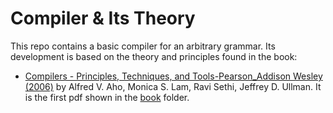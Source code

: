 # Compiler & Its Theory

This repo contains a basic compiler for an arbitrary grammar. Its development is based on the theory and principles found in the book:

- [Compilers - Principles, Techniques, and Tools-Pearson_Addison Wesley (2006)](https://github.com/the-other-mariana/compiler/blob/master/book/Alfred%20V.%20Aho%2C%20Monica%20S.%20Lam%2C%20Ravi%20Sethi%2C%20Jeffrey%20D.%20Ullman-Compilers%20-%20Principles%2C%20Techniques%2C%20and%20Tools-Pearson_Addison%20Wesley%20(2006).pdf) by Alfred V. Aho, Monica S. Lam, Ravi Sethi, Jeffrey D. Ullman. It is the first pdf shown in the [book](https://github.com/the-other-mariana/compiler/tree/master/book) folder.